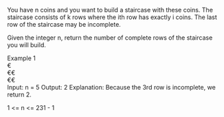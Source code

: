 You have n coins and you want to build a staircase with these coins. The staircase consists of k rows where the ith row has exactly i coins. The last row of the staircase may be incomplete.

Given the integer n, return the number of complete rows of the staircase you will build.

Example 1  
€  
€€  
€€  
Input: n = 5
Output: 2
Explanation: Because the 3rd row is incomplete, we return 2.

1 <= n <= 231 - 1
